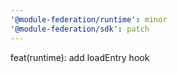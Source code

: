 ```yaml
---
'@module-federation/runtime': minor
'@module-federation/sdk': patch
---
```


feat(runtime): add loadEntry hook
